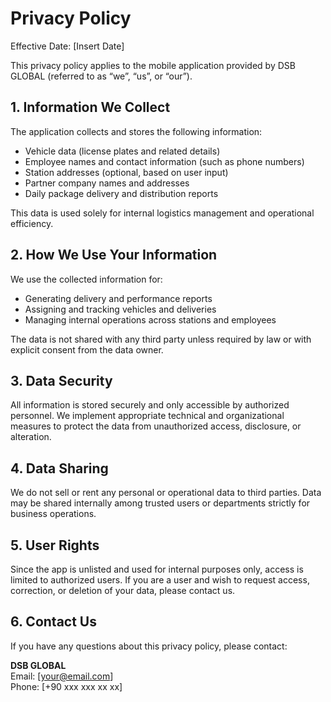 # Privacy Policy

Effective Date: [Insert Date]

This privacy policy applies to the mobile application provided by DSB GLOBAL (referred to as “we”, “us”, or “our”).

## 1. Information We Collect

The application collects and stores the following information:

- Vehicle data (license plates and related details)
- Employee names and contact information (such as phone numbers)
- Station addresses (optional, based on user input)
- Partner company names and addresses
- Daily package delivery and distribution reports

This data is used solely for internal logistics management and operational efficiency.

## 2. How We Use Your Information

We use the collected information for:

- Generating delivery and performance reports
- Assigning and tracking vehicles and deliveries
- Managing internal operations across stations and employees

The data is not shared with any third party unless required by law or with explicit consent from the data owner.

## 3. Data Security

All information is stored securely and only accessible by authorized personnel. We implement appropriate technical and organizational measures to protect the data from unauthorized access, disclosure, or alteration.

## 4. Data Sharing

We do not sell or rent any personal or operational data to third parties. Data may be shared internally among trusted users or departments strictly for business operations.

## 5. User Rights

Since the app is unlisted and used for internal purposes only, access is limited to authorized users. If you are a user and wish to request access, correction, or deletion of your data, please contact us.

## 6. Contact Us

If you have any questions about this privacy policy, please contact:

**DSB GLOBAL**  
Email: [your@email.com]  
Phone: [+90 xxx xxx xx xx]
